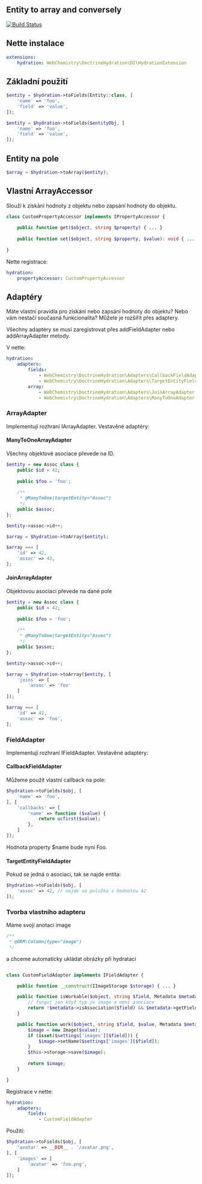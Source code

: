 ## Entity to array and conversely

[![Build Status](https://travis-ci.org/WebChemistry/doctrine-hydration.svg?branch=master)](https://travis-ci.org/WebChemistry/doctrine-hydration)

## Nette instalace

```yaml
extensions:
    hydration: WebChemistry\DoctrineHydration\DI\HydrationExtension
```

## Základní použití

```php
$entity = $hydration->toFields(Entity::class, [
	'name' => 'foo',
	'field' => 'value',
]);

$entity = $hydration->toFields($entityObj, [
	'name' => 'foo',
	'field' => 'value',
]);
```

## Entity na pole

```php
$array = $hydration->toArray($entity);
```

## Vlastní ArrayAccessor

Slouží k získání hodnoty z objektu nebo zapsání hodnoty do objektu.

```php
class CustomPropertyAccessor implements IPropertyAccessor {
	
	public function get($object, string $property) { ... }
	
	public function set($object, string $property, $value): void { ... }
	
}
```

Nette registrace:
```yaml
hydration:
	propertyAccessor: CustomPropertyAccessor
```

## Adaptéry

Máte vlastní pravidla pro získání nebo zapsání hodnoty do objektu? Nebo vám nestačí současná
funkcionalita? Můžete je rozšířit přes adaptery. 

Všechny adaptéry se musí zaregistrovat přes addFieldAdapter nebo addArrayAdapter metody.

V nette:

```yaml
hydration:
	adapters:
		fields:
			- WebChemistry\DoctrineHydration\Adapters\CallbackFieldAdapter
			- WebChemistry\DoctrineHydration\Adapters\TargetEntityFieldAdapter
		array:
			- WebChemistry\DoctrineHydration\Adapters\JoinArrayAdapter
			- WebChemistry\DoctrineHydration\Adapters\ManyToOneAdapter

```

### ArrayAdapter

Implementují rozhraní IArrayAdapter. Vestavěné adaptéry:

#### ManyToOneArrayAdapter
Všechny objektové asociace převede na ID.

```php
$entity = new Assoc class {
	public $id = 42;
	
	public $foo = 'foo';
	
	/**
	 * @ManyToOne(targetEntity="Assoc")
	 */
	public $assoc;
};

$entity->assoc->id++;

$array = $hydration->toArray($entity);

$array === [
	'id' => 42,
	'assoc' => 43,
];
```

#### JoinArrayAdapter
Objektovou asociaci převede na dané pole

```php
$entity = new Assoc class {
	public $id = 42;
	
	public $foo = 'foo';
	
	/**
	 * @ManyToOne(targetEntity="Assoc")
	 */
	public $assoc;
};

$entity->assoc->id++;

$array = $hydration->toArray($entity, [
	'joins' => [
		'assoc' => 'foo'
	]
]);

$array === [
	'id' => 42,
	'assoc' => 'foo',
];
```

### FieldAdapter

Implementují rozhraní IFieldAdapter. Vestavěné adaptéry:


#### CallbackFieldAdapter
Můžeme použít vlastní callback na pole:

```php
$hydration->toFields($obj, [
	'name' => 'foo',
], [
	'callbacks' => [
		'name' => function ($value) {
			return ucfirst($value);
		},
	] 
]);
```

Hodnota property $name bude nyní Foo.

#### TargetEntityFieldAdapter
Pokud se jedná o asociaci, tak se najde entita:

```php
$hydration->toFields($obj, [
	'assoc' => 42, // najde se položka s hodnotou 42
]);
```

### Tvorba vlastního adapteru

Máme svojí anotaci image 

```php
/**
 * @ORM\Column(type="image")
 */
```

a chceme automaticky ukládat obrázky při hydrataci

```php

class CustomFieldAdapter implements IFieldAdapter {

	public function __construct(IImageStorage $storage) { ... }

	public function isWorkable($object, string $field, Metadata $metadata, array $settings): bool {
		// funguj jen když typ je image a není asociace
		return !$metadata->isAssociation($field) && $metadata->getFieldMapping($field)['type'] === 'image';
	}

	public function work($object, string $field, $value, Metadata $metadata, array $settings) {
		$image = new Image($value);
		if (isset($settings['images'][$field])) {
			$image->setName($settings['images'][$field]);
		}
		$this->storage->save($image);
		
		return $image;
	}

}

```

Registrace v nette:

```yaml
hydration:
	adapters:
		fields: 
			- CustomFieldAdapter
```

Použití:

```php
$hydration->toFields($obj, [
	'avatar' => __DIR__ . '/avatar.png',
], [
	'images' => [
		'avatar' => 'foo.png',
	]
]);
```
